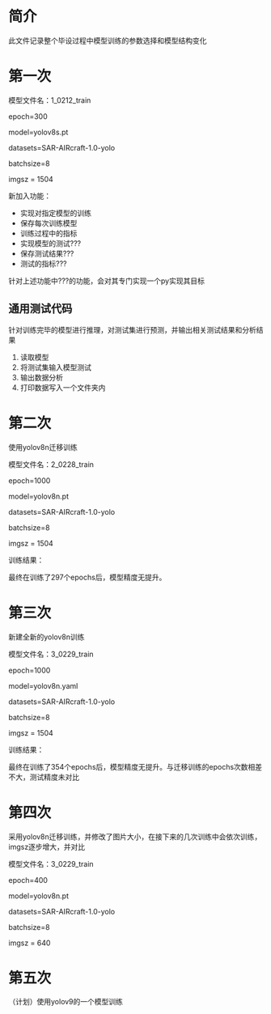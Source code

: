 # 简介
此文件记录整个毕设过程中模型训练的参数选择和模型结构变化

# 第一次
模型文件名：1_0212_train

epoch=300

model=yolov8s.pt

datasets=SAR-AIRcraft-1.0-yolo

batchsize=8

imgsz = 1504


新加入功能：
- 实现对指定模型的训练
- 保存每次训练模型
- 训练过程中的指标
- 实现模型的测试???
- 保存测试结果???
- 测试的指标???

针对上述功能中???的功能，会对其专门实现一个py实现其目标

## 通用测试代码

针对训练完毕的模型进行推理，对测试集进行预测，并输出相关测试结果和分析结果

1. 读取模型
2. 将测试集输入模型测试
3. 输出数据分析
4. 打印数据写入一个文件夹内

# 第二次
使用yolov8n迁移训练

模型文件名：2_0228_train

epoch=1000

model=yolov8n.pt

datasets=SAR-AIRcraft-1.0-yolo

batchsize=8

imgsz = 1504

训练结果：

最终在训练了297个epochs后，模型精度无提升。

# 第三次
新建全新的yolov8n训练

模型文件名：3_0229_train

epoch=1000

model=yolov8n.yaml

datasets=SAR-AIRcraft-1.0-yolo

batchsize=8

imgsz = 1504

训练结果：

最终在训练了354个epochs后，模型精度无提升。与迁移训练的epochs次数相差不大，测试精度未对比

# 第四次
采用yolov8n迁移训练，并修改了图片大小，在接下来的几次训练中会依次训练，imgsz逐步增大，并对比

模型文件名：3_0229_train

epoch=400

model=yolov8n.pt

datasets=SAR-AIRcraft-1.0-yolo

batchsize=8

imgsz = 640

# 第五次
（计划）使用yolov9的一个模型训练
